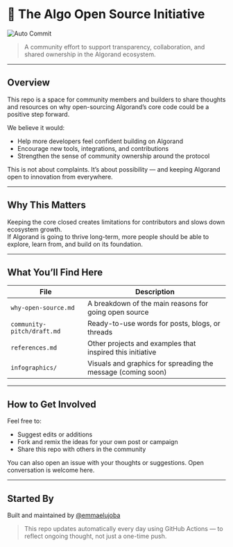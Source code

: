 # 🤝 The Algo Open Source Initiative

![Auto Commit](https://github.com/Sketchbreezy/Algo-open-source-initiative/actions/workflows/commit.yml/badge.svg)

> A community effort to support transparency, collaboration, and shared ownership in the Algorand ecosystem.

---

## Overview

This repo is a space for community members and builders to share thoughts and resources on why open-sourcing Algorand’s core code could be a positive step forward.

We believe it would:

- Help more developers feel confident building on Algorand  
- Encourage new tools, integrations, and contributions  
- Strengthen the sense of community ownership around the protocol

This is not about complaints. It’s about possibility — and keeping Algorand open to innovation from everywhere.

---

## Why This Matters

Keeping the core closed creates limitations for contributors and slows down ecosystem growth.  
If Algorand is going to thrive long-term, more people should be able to explore, learn from, and build on its foundation.

---

## What You’ll Find Here

| File | Description |
|------|-------------|
| `why-open-source.md` | A breakdown of the main reasons for going open source |
| `community-pitch/draft.md` | Ready-to-use words for posts, blogs, or threads |
| `references.md` | Other projects and examples that inspired this initiative |
| `infographics/` | Visuals and graphics for spreading the message (coming soon) |

---

## How to Get Involved

Feel free to:

- Suggest edits or additions  
- Fork and remix the ideas for your own post or campaign  
- Share this repo with others in the community

You can also open an issue with your thoughts or suggestions. Open conversation is welcome here.

---

## Started By

Built and maintained by [@emmaelujoba](https://x.com/emmaelujoba)

> This repo updates automatically every day using GitHub Actions — to reflect ongoing thought, not just a one-time push.
